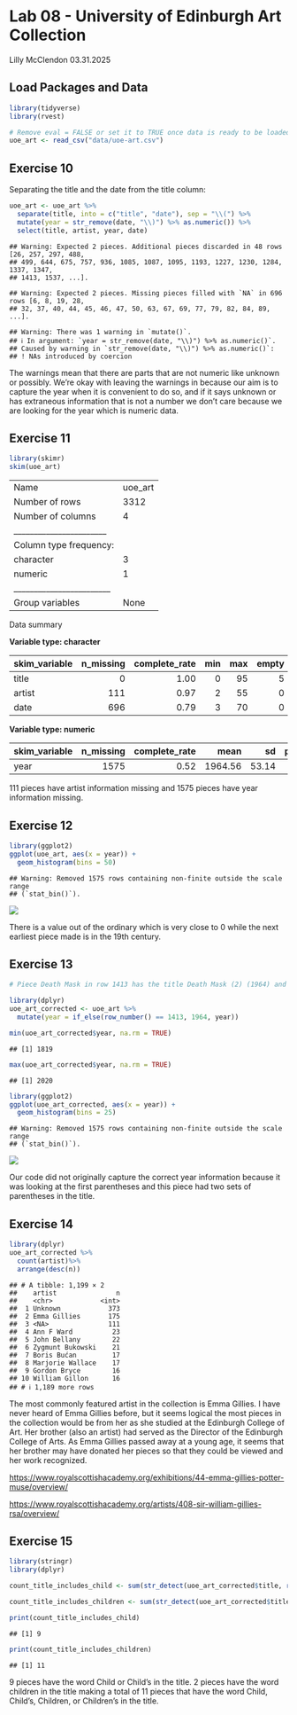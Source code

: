 Lab 08 - University of Edinburgh Art Collection
================
Lilly McClendon
03.31.2025

## Load Packages and Data

``` r
library(tidyverse) 
library(rvest)
```

``` r
# Remove eval = FALSE or set it to TRUE once data is ready to be loaded
uoe_art <- read_csv("data/uoe-art.csv")
```

## Exercise 10

Separating the title and the date from the title column:

``` r
uoe_art <- uoe_art %>%
  separate(title, into = c("title", "date"), sep = "\\(") %>%
  mutate(year = str_remove(date, "\\)") %>% as.numeric()) %>%
  select(title, artist, year, date)
```

    ## Warning: Expected 2 pieces. Additional pieces discarded in 48 rows [26, 257, 297, 488,
    ## 499, 644, 675, 757, 936, 1085, 1087, 1095, 1193, 1227, 1230, 1284, 1337, 1347,
    ## 1413, 1537, ...].

    ## Warning: Expected 2 pieces. Missing pieces filled with `NA` in 696 rows [6, 8, 19, 28,
    ## 32, 37, 40, 44, 45, 46, 47, 50, 63, 67, 69, 77, 79, 82, 84, 89, ...].

    ## Warning: There was 1 warning in `mutate()`.
    ## ℹ In argument: `year = str_remove(date, "\\)") %>% as.numeric()`.
    ## Caused by warning in `str_remove(date, "\\)") %>% as.numeric()`:
    ## ! NAs introduced by coercion

The warnings mean that there are parts that are not numeric like unknown
or possibly. We’re okay with leaving the warnings in because our aim is
to capture the year when it is convenient to do so, and if it says
unknown or has extraneous information that is not a number we don’t care
because we are looking for the year which is numeric data.

## Exercise 11

``` r
library(skimr)
skim(uoe_art)
```

|                                                  |         |
|:-------------------------------------------------|:--------|
| Name                                             | uoe_art |
| Number of rows                                   | 3312    |
| Number of columns                                | 4       |
| \_\_\_\_\_\_\_\_\_\_\_\_\_\_\_\_\_\_\_\_\_\_\_   |         |
| Column type frequency:                           |         |
| character                                        | 3       |
| numeric                                          | 1       |
| \_\_\_\_\_\_\_\_\_\_\_\_\_\_\_\_\_\_\_\_\_\_\_\_ |         |
| Group variables                                  | None    |

Data summary

**Variable type: character**

| skim_variable | n_missing | complete_rate | min | max | empty | n_unique | whitespace |
|:--------------|----------:|--------------:|----:|----:|------:|---------:|-----------:|
| title         |         0 |          1.00 |   0 |  95 |     5 |     1629 |          0 |
| artist        |       111 |          0.97 |   2 |  55 |     0 |     1198 |          0 |
| date          |       696 |          0.79 |   3 |  70 |     0 |      418 |          0 |

**Variable type: numeric**

| skim_variable | n_missing | complete_rate |    mean |    sd |  p0 |  p25 |  p50 |  p75 | p100 | hist  |
|:--------------|----------:|--------------:|--------:|------:|----:|-----:|-----:|-----:|-----:|:------|
| year          |      1575 |          0.52 | 1964.56 | 53.14 |   2 | 1953 | 1962 | 1977 | 2020 | ▁▁▁▁▇ |

111 pieces have artist information missing and 1575 pieces have year
information missing.

## Exercise 12

``` r
library(ggplot2)
ggplot(uoe_art, aes(x = year)) + 
  geom_histogram(bins = 50)
```

    ## Warning: Removed 1575 rows containing non-finite outside the scale range
    ## (`stat_bin()`).

![](lab-08_files/figure-gfm/histogram-1.png)<!-- -->

There is a value out of the ordinary which is very close to 0 while the
next earliest piece made is in the 19th century.

## Exercise 13

``` r
# Piece Death Mask in row 1413 has the title Death Mask (2) (1964) and the code above was using (2) for the year and date. The code below manually changes it to be correct.

library(dplyr)
uoe_art_corrected <- uoe_art %>% 
  mutate(year = if_else(row_number() == 1413, 1964, year))

min(uoe_art_corrected$year, na.rm = TRUE)
```

    ## [1] 1819

``` r
max(uoe_art_corrected$year, na.rm = TRUE)
```

    ## [1] 2020

``` r
library(ggplot2)
ggplot(uoe_art_corrected, aes(x = year)) + 
  geom_histogram(bins = 25)
```

    ## Warning: Removed 1575 rows containing non-finite outside the scale range
    ## (`stat_bin()`).

![](lab-08_files/figure-gfm/histogram_with_corrected_data-1.png)<!-- -->

Our code did not originally capture the correct year information because
it was looking at the first parentheses and this piece had two sets of
parentheses in the title.

## Exercise 14

``` r
library(dplyr)
uoe_art_corrected %>% 
  count(artist)%>%
  arrange(desc(n))
```

    ## # A tibble: 1,199 × 2
    ##    artist               n
    ##    <chr>            <int>
    ##  1 Unknown            373
    ##  2 Emma Gillies       175
    ##  3 <NA>               111
    ##  4 Ann F Ward          23
    ##  5 John Bellany        22
    ##  6 Zygmunt Bukowski    21
    ##  7 Boris Bućan         17
    ##  8 Marjorie Wallace    17
    ##  9 Gordon Bryce        16
    ## 10 William Gillon      16
    ## # ℹ 1,189 more rows

The most commonly featured artist in the collection is Emma Gillies. I
have never heard of Emma Gillies before, but it seems logical the most
pieces in the collection would be from her as she studied at the
Edinburgh College of Art. Her brother (also an artist) had served as the
Director of the Edinburgh College of Arts. As Emma Gillies passed away
at a young age, it seems that her brother may have donated her pieces so
that they could be viewed and her work recognized.

<https://www.royalscottishacademy.org/exhibitions/44-emma-gillies-potter-muse/overview/>

<https://www.royalscottishacademy.org/artists/408-sir-william-gillies-rsa/overview/>

## Exercise 15

``` r
library(stringr)
library(dplyr)

count_title_includes_child <- sum(str_detect(uoe_art_corrected$title, regex("child\\b", ignore_case = TRUE)))

count_title_includes_children <- sum(str_detect(uoe_art_corrected$title, regex("child", ignore_case = TRUE)))

print(count_title_includes_child)
```

    ## [1] 9

``` r
print(count_title_includes_children)
```

    ## [1] 11

9 pieces have the word Child or Child’s in the title. 2 pieces have the
word children in the title making a total of 11 pieces that have the
word Child, Child’s, Children, or Children’s in the title.
